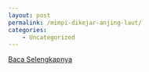 ```yaml
---
layout: post
permalink: /mimpi-dikejar-anjing-laut/
categories:
    - Uncategorized
---
```


[Baca Selengkapnya](/01)